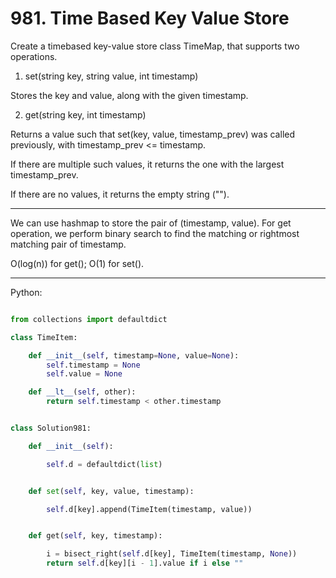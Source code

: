 # 981. Time Based Key Value Store

Create a timebased key-value store class TimeMap, that supports two operations.

1. set(string key, string value, int timestamp)

Stores the key and value, along with the given timestamp.

2. get(string key, int timestamp)

Returns a value such that set(key, value, timestamp\_prev) was called
previously, with timestamp\_prev <= timestamp.

If there are multiple such values, it returns the one with the largest
timestamp\_prev.

If there are no values, it returns the empty string ("").

---

We can use hashmap to store the pair of (timestamp, value). For get operation,
we perform binary search to find the matching or rightmost matching pair of
timestamp.

O(log(n)) for get(); O(1) for set().

---

Python:

```python

from collections import defaultdict

class TimeItem:

    def __init__(self, timestamp=None, value=None):
        self.timestamp = None
        self.value = None

    def __lt__(self, other):
        return self.timestamp < other.timestamp


class Solution981:

    def __init__(self):

        self.d = defaultdict(list)


    def set(self, key, value, timestamp):

        self.d[key].append(TimeItem(timestamp, value))


    def get(self, key, timestamp):

        i = bisect_right(self.d[key], TimeItem(timestamp, None))
        return self.d[key][i - 1].value if i else ""

```
